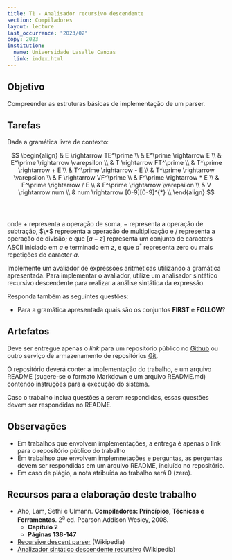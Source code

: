```yaml
---
title: T1 - Analisador recursivo descendente
section: Compiladores
layout: lecture
last_occurrence: "2023/02"
copy: 2023
institution:
  name: Universidade Lasalle Canoas
  link: index.html
---
```


## Objetivo

Compreender as estruturas básicas de implementação de um parser.


## Tarefas

Dada a gramática livre de contexto:

$$
\begin{align}
& E \rightarrow TE^\prime \\
& E^\prime \rightarrow E \\
& E^\prime \rightarrow \varepsilon \\
& T \rightarrow FT^\prime \\
& T^\prime \rightarrow + E \\
& T^\prime \rightarrow - E \\
& T^\prime \rightarrow \varepsilon \\
& F \rightarrow VF^\prime \\
& F^\prime \rightarrow * E \\
& F^\prime \rightarrow / E \\
& F^\prime \rightarrow \varepsilon \\
& V \rightarrow num \\
& num \rightarrow [0-9][0-9]^{*} \\
\end{align}
$$<br/><br/>

onde $+$ representa a operação de soma, $-$ representa a operação de subtração, $\*$ representa a operação de multiplicação e $/$ representa a operação de divisão; e que $[a-z]$ representa um conjunto de caracters ASCII iniciado em $a$ e terminado em $z$, e que $a^{*}$ representa zero ou mais repetições do caracter $a$.

Implemente um avaliador de expressões aritméticas utilizando a gramática apresentada. Para implementar o avaliador, utilize um analisador sintático recursivo descendente para realizar a análise sintática da expressão.

Responda também às seguintes questões:
* Para a gramática apresentada quais são os conjuntos **FIRST** e **FOLLOW**? 


## Artefatos

Deve ser entregue apenas o _link_ para um repositório público no [Github](https://github.com) ou outro serviço de armazenamento de repositórios [Git](https://git-scm.org).

O repositório deverá conter a implementação do trabalho, e um arquivo README (sugere-se o formato Markdown e um arquivo README.md) contendo instruções para a execução do sistema.

Caso o trabalho inclua questões a serem respondidas, essas questões devem ser respondidas no README.


## Observações

* Em trabalhos que envolvem implementações, a entrega é apenas o link para o repositório público do trabalho
* Em trabalhso que envolvem implemnetações e perguntas, as perguntas devem ser respondidas em um arquivo README, incluído no repositório.
* Em caso de plágio, a nota atribuída ao trabalho será 0 (zero).


## Recursos para a elaboração deste trabalho

* Aho, Lam, Sethi e Ulmann. **Compiladores: Princípios, Técnicas e Ferramentas**. 2<sup>a</sup> ed. Pearson Addison Wesley, 2008.
    * **Capítulo 2**
    * **Páginas 138-147**
* [Recursive descent parser](https://en.wikipedia.org/wiki/Recursive_descent_parser) (Wikipedia)
* [Analizador sintático descendente recursivo](https://pt.wikipedia.org/wiki/Analisador_sint%C3%A1tico_descendente_recursivo) (Wikipedia)

